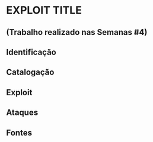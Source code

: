 # EXPLOIT TITLE

## (Trabalho realizado nas Semanas #4)

## Identificação

## Catalogação

## Exploit

## Ataques

## Fontes
